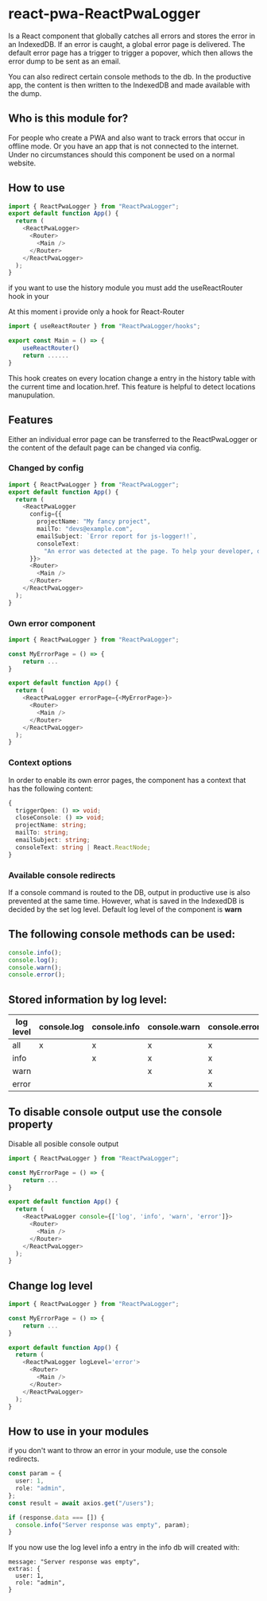 # react-pwa-ReactPwaLogger

Is a React component that globally catches all errors and stores the error in an IndexedDB. If an error is caught, a global error page is delivered.
The default error page has a trigger to trigger a popover, which then allows the error dump to be sent as an email.

You can also redirect certain console methods to the db. In the productive app, the content is then written to the IndexedDB and made available with the dump.

## Who is this module for?

For people who create a PWA and also want to track errors that occur in offline mode. Or you have an app that is not connected to the internet. Under no circumstances should this component be used on a normal website.

## How to use

```typescript
import { ReactPwaLogger } from "ReactPwaLogger";
export default function App() {
  return (
    <ReactPwaLogger>
      <Router>
        <Main />
      </Router>
    </ReactPwaLogger>
  );
}
```

if you want to use the history module you must add the useReactRouter hook in your <Main/>
At this moment i provide only a hook for React-Router

```typescript
import { useReactRouter } from "ReactPwaLogger/hooks";

export const Main = () => {
    useReactRouter()
    return ......
}
```

This hook creates on every location change a entry in the history table with the current time and location.href.
This feature is helpful to detect locations manupulation.

## Features

Either an individual error page can be transferred to the ReactPwaLogger or the content of the default page can be changed via config.

### Changed by config

```typescript
import { ReactPwaLogger } from "ReactPwaLogger";
export default function App() {
  return (
    <ReactPwaLogger
      config={{
        projectName: "My fancy project",
        mailTo: "devs@example.com",
        emailSubject: `Error report for js-logger!!`,
        consoleText:
          "An error was detected at the page. To help your developer, download the file and send it to:",
      }}>
      <Router>
        <Main />
      </Router>
    </ReactPwaLogger>
  );
}
```

### Own error component

```typescript
import { ReactPwaLogger } from "ReactPwaLogger";

const MyErrorPage = () => {
    return ...
}

export default function App() {
  return (
    <ReactPwaLogger errorPage={<MyErrorPage>}>
      <Router>
        <Main />
      </Router>
    </ReactPwaLogger>
  );
}
```

### Context options

In order to enable its own error pages, the component has a context that has the following content:

```typescript
{
  triggerOpen: () => void;
  closeConsole: () => void;
  projectName: string;
  mailTo: string;
  emailSubject: string;
  consoleText: string | React.ReactNode;
}
```

### Available console redirects

If a console command is routed to the DB, output in productive use is also prevented at the same time. However, what is saved in the IndexedDB is decided by the set log level. Default log level of the component is **warn**

## The following console methods can be used:

```typescript
console.info();
console.log();
console.warn();
console.error();
```

## Stored information by log level:

| log level | console.log | console.info | console.warn | console.error | catched scriptError |
| --------- | ----------- | ------------ | ------------ | ------------- | ------------------- |
| all       | x           | x            | x            | x             | x                   |
| info      |             | x            | x            | x             | x                   |
| warn      |             |              | x            | x             | x                   |
| error     |             |              |              | x             | x                   |

## To disable console output use the console property

Disable all posible console output

```typescript
import { ReactPwaLogger } from "ReactPwaLogger";

const MyErrorPage = () => {
    return ...
}

export default function App() {
  return (
    <ReactPwaLogger console={['log', 'info', 'warn', 'error']}>
      <Router>
        <Main />
      </Router>
    </ReactPwaLogger>
  );
}
```

## Change log level

```typescript
import { ReactPwaLogger } from "ReactPwaLogger";

const MyErrorPage = () => {
    return ...
}

export default function App() {
  return (
    <ReactPwaLogger logLevel='error'>
      <Router>
        <Main />
      </Router>
    </ReactPwaLogger>
  );
}
```

## How to use in your modules

if you don't want to throw an error in your module, use the console redirects.

```typescript
const param = {
  user: 1,
  role: "admin",
};
const result = await axios.get("/users");

if (response.data === []) {
  console.info("Server response was empty", param);
}
```

If you now use the log level info a entry in the info db will created with:

```
message: "Server response was empty",
extras: {
  user: 1,
  role: "admin",
}

```
